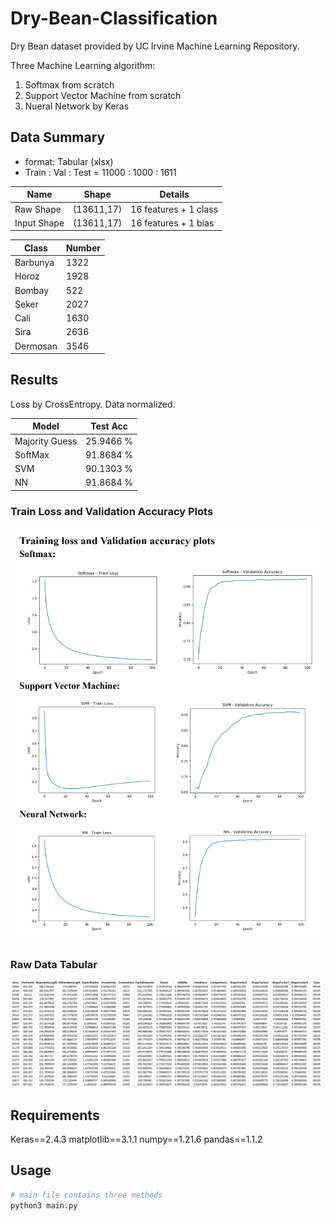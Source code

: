 # Dry-Bean-Classification

Dry Bean dataset provided by UC Irvine Machine Learning Repository.


Three Machine Learning algorithm:
1. Softmax from scratch
2. Support Vector Machine from scratch
3. Nueral Network by Keras


## Data Summary

- format: Tabular (xlsx)
- Train : Val : Test = 11000 : 1000 : 1611


| Name | Shape | Details |
| --- | --- | --- |
| Raw Shape | (13611,17) | 16 features + 1 class |
| Input Shape | (13611,17) | 16 features + 1 bias |


| Class | Number |
| --- | --- |
| Barbunya | 1322 |
| Horoz | 1928 |
| Bombay | 522 |
| Seker | 2027 |
| Cali | 1630 |
| Sira | 2636 |
| Dermosan | 3546 |


## Results

Loss by CrossEntropy.
Data normalized.


| Model | Test Acc |
| --- | --- |
| Majority Guess | 25.9466 % | 
| SoftMax | 91.8684 % |
| SVM | 90.1303 % |
| NN | 91.8684 % |


### Train Loss and Validation Accuracy Plots
![Train Loss and Validation Accuracy Plots](/plots/TrainValPlot.PNG)

### Raw Data Tabular
![Raw Data](/plots/RawData.PNG)


## Requirements
Keras==2.4.3
matplotlib==3.1.1
numpy==1.21.6
pandas==1.1.2


## Usage
```sh
# main file contains three methods
python3 main.py
```
